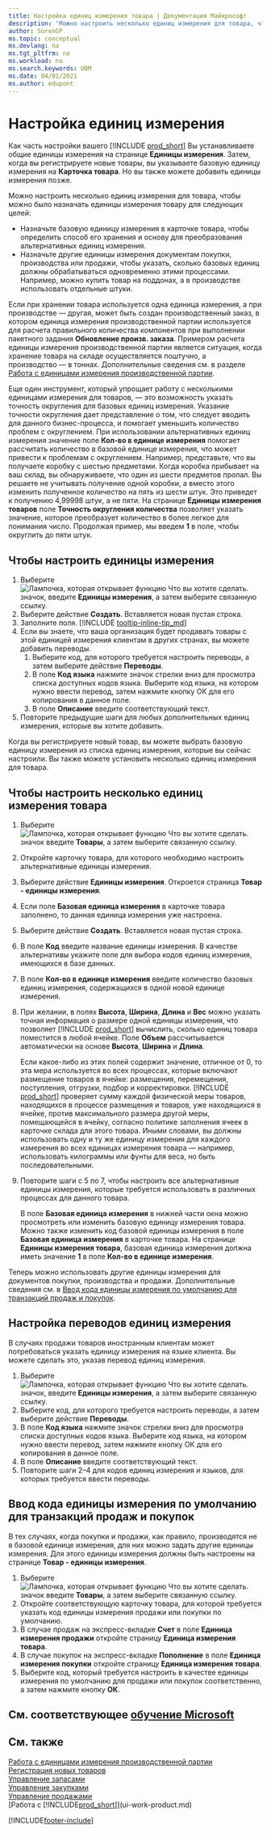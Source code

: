 ```yaml
---
title: Настройка единиц измерения товара | Документация Майкрософт
description: 'Можно настроить несколько единиц измерения для товара, чтобы можно было назначать единицы измерения товару.'
author: SorenGP
ms.topic: conceptual
ms.devlang: na
ms.tgt_pltfrm: na
ms.workload: na
ms.search.keywords: UOM
ms.date: 04/01/2021
ms.author: edupont
---
```

# Настройка единиц измерения

Как часть настройки вашего [!INCLUDE [prod_short](includes/prod_short.md)] Вы устанавливаете общие единицы измерения на странице **Единицы измерения**. Затем, когда вы регистрируете новые товары, вы указываете базовую единицу измерения на **Карточка товара**. Но вы также можете добавить единицы измерения позже.  

Можно настроить несколько единиц измерения для товара, чтобы можно было назначать единицы измерения товару для следующих целей:

- Назначьте базовую единицу измерения в карточке товара, чтобы определить способ его хранения и основу для преобразования альтернативных единиц измерения.
- Назначьте другие единицы измерения документам покупки, производства или продажи, чтобы указать, сколько базовых единиц должны обрабатываться одновременно этими процессами. Например, можно купить товар на поддонах, а в производстве использовать отдельные штуки.

Если при хранении товара используется одна единица измерения, а при производстве — другая, может быть создан производственный заказ, в котором единица измерения производственной партии используется для расчета правильного количества компонентов при выполнении пакетного задания **Обновление произв. заказа**. Примером расчета единицы измерения производственной партии является ситуация, когда хранение товара на складе осуществляется поштучно, а производство — в тоннах. Дополнительные сведения см. в разделе [Работа с единицами измерения производственной партии](production-how-to-use-the-manufacturing-batch-unit-of-measure.md).  

Еще один инструмент, который упрощает работу с несколькими единицами измерения для товаров, — это возможность указать точность округления для базовых единиц измерения. Указание точности округления дает представление о том, что следует вводить для данного бизнес-процесса, и помогает уменьшить количество проблем с округлением. При использовании альтернативных единиц измерения значение поле **Кол-во в единице измерения** помогает рассчитать количество в базовой единице измерения, что может привести к проблемам с округлением. Например, представьте, что вы получаете коробку с шестью предметами. Когда коробка прибывает на ваш склад, вы обнаруживаете, что один из шести предметов пропал. Вы решаете не учитывать получение одной коробки, а вместо этого изменить полученное количество на пять из шести штук. Это приведет к получению 4,99998 штук, а не пяти. На странице **Единицы измерения товаров** поле **Точность округления количества** позволяет указать значение, которое преобразует количество в более легкое для понимания число. Продолжая пример, мы введем **1** в поле, чтобы округлить до пяти штук.

## Чтобы настроить единицы измерения

1. Выберите ![Лампочка, которая открывает функцию Что вы хотите сделать.](media/ui-search/search_small.png "Что вы хотите сделать") значок, введите **Единицы измерения**, а затем выберите связанную ссылку.  
2. Выберите действие **Создать**. Вставляется новая пустая строка.  
3. Заполните поля. [!INCLUDE [tooltip-inline-tip_md](includes/tooltip-inline-tip_md.md)]  
4. Если вы знаете, что ваша организация будет продавать товары с этой единицей измерения клиентам в других странах, вы можете добавить переводы.  
    1. Выберите код, для которого требуется настроить переводы, а затем выберите действие **Переводы**.
    2. В поле **Код языка** нажмите значок стрелки вниз для просмотра списка доступных кодов языка. Выберите код языка, на котором нужно ввести перевод, затем нажмите кнопку ОК для его копирования в данное поле.
    3. В поле **Описание** введите соответствующий текст.
5. Повторите предыдущие шаги для любых дополнительных единиц измерения, которые вы хотите добавить.  

Когда вы регистрируете новый товар, вы можете выбрать базовую единицу измерения из списка единиц измерения, которые вы сейчас настроили. Вы также можете установить несколько единиц измерения для товара.  

## Чтобы настроить несколько единиц измерения товара

1. Выберите ![Лампочка, которая открывает функцию Что вы хотите сделать.](media/ui-search/search_small.png "Что вы хотите сделать") значок введите **Товары**, а затем выберите связанную ссылку.
2. Откройте карточку товара, для которого необходимо настроить альтернативные единицы измерения.
3. Выберите действие **Единицы измерения**. Откроется страница **Товар - единицы измерения**.
4. Если поле **Базовая единица измерения** в карточке товара заполнено, то данная единица измерения уже настроена.
5. Выберите действие **Создать**. Вставляется новая пустая строка.
6. В поле **Код** введите название единицы измерения. В качестве альтернативы укажите поле для выбора кодов единиц измерения, имеющихся в базе данных.
7. В поле **Кол-во в единице измерения** введите количество базовых единиц измерения, содержащихся в одной новой единице измерения.
8. При желании, в полях **Высота**, **Ширина**, **Длина** и **Вес** можно указать точная информация о размере одной единицы измерения, что позволяет [!INCLUDE [prod_short](includes/prod_short.md)] вычислить, сколько единиц товара поместится в любой ячейке. Поле **Объем** рассчитывается автоматически на основе **Высота**, **Ширина** и **Длина**.

    Если какое-либо из этих полей содержит значение, отличное от 0, то эта мера используется во всех процессах, которые включают размещение товаров в ячейке: размещения, перемещения, поступления, отгрузки, подбор и корректировки. [!INCLUDE [prod_short](includes/prod_short.md)] проверяет сумму каждой физической меры товаров, находящихся в процессе размещения и товаров, уже находящихся в ячейке, против максимального размера другой меры, помещающейся в ячейку, согласно политике заполнения ячеек в карточке склада для этого товара. Иными словами, вы должны использовать одну и ту же единицу измерения для каждого измерения во всех единицах измерения товара — например, использовать килограммы или фунты для веса, но быть последовательными.
9. Повторите шаги с 5 по 7, чтобы настроить все альтернативные единицы измерения, которые требуется использовать в различных процессах для данного товара.

    В поле **Базовая единица измерения** в нижней части окна можно просмотреть или изменить базовую единицу измерения товара. Можно также изменить код базовой единицы измерения в поле **Базовая единица измерения** в карточке товара. На странице **Единицы измерения товара**, базовая единица измерения должна иметь значение **1** в поле **Кол-во в единице измерения**.

Теперь можно использовать другие единицы измерения для документов покупки, производства и продажи. Дополнительные сведения см. в [Ввод кода единицы измерения по умолчанию для транзакций продаж и покупок](#to-enter-a-default-unit-of-measure-code-for-sales-and-purchasing-transactions).  

## Настройка переводов единиц измерения

В случаях продажи товаров иностранным клиентам может потребоваться указать единицу измерения на языке клиента. Вы можете сделать это, указав перевод единиц измерения.

1. Выберите ![Лампочка, которая открывает функцию Что вы хотите сделать.](media/ui-search/search_small.png "Что вы хотите сделать") значок, введите **Единицы измерения**, а затем выберите связанную ссылку.
2. Выберите код, для которого требуется настроить переводы, а затем выберите действие **Переводы**.
3. В поле **Код языка** нажмите значок стрелки вниз для просмотра списка доступных кодов языка. Выберите код языка, на котором нужно ввести перевод, затем нажмите кнопку ОК для его копирования в данное поле.
4. В поле **Описание** введите соответствующий текст.
5. Повторите шаги 2–4 для кодов единиц измерения и языков, для которых требуется ввести переводы.

## Ввод кода единицы измерения по умолчанию для транзакций продаж и покупок

В тех случаях, когда покупки и продажи, как правило, производятся не в базовой единице измерения, для них можно задать другие единицы измерения. Для этого единицы измерения должны быть настроены на странице **Товар - единицы измерения**.

1. Выберите ![Лампочка, которая открывает функцию Что вы хотите сделать.](media/ui-search/search_small.png "Что вы хотите сделать") значок введите **Товары**, а затем выберите связанную ссылку.
2. Откройте соответствующую карточку товара, для которой требуется указать код единицы измерения продажи или покупки по умолчанию.
3. В случае продаж на экспресс-вкладке **Счет** в поле **Единица измерения продажи** откройте страницу **Единица измерения товара**.
4. В случае покупок на экспресс-вкладке **Пополнение** в поле **Единица измерения покупки** откройте страницу **Единица измерения товара**.
5. Выберите код, который требуется настроить в качестве единицы измерения по умолчанию для продажи или покупок соответственно, а затем нажмите кнопку **ОК**.

## См. соответствующее [обучение Microsoft](/training/modules/trade-master-data-dynamics-365-business-central/)

## См. также

[Работа с единицами измерения производственной партии](production-how-to-use-the-manufacturing-batch-unit-of-measure.md)  
[Регистрация новых товаров](inventory-how-register-new-items.md)  
[Управление запасами](inventory-manage-inventory.md)  
[Управление закупками](purchasing-manage-purchasing.md)  
[Управление продажами](sales-manage-sales.md)  
[Работа с [!INCLUDE[prod_short](includes/prod_short.md)]](ui-work-product.md)  


[!INCLUDE[footer-include](includes/footer-banner.md)]
